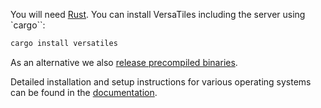 
You will need [Rust](https://www.rust-lang.org/tools/install). You can install VersaTiles including the server using `cargo``:
```bash
cargo install versatiles
```

As an alternative we also [release precompiled binaries](https://github.com/versatiles-org/versatiles-rs/releases/tag/v0.5.9).

Detailed installation and setup instructions for various operating systems can be found in the [documentation](https://github.com/versatiles-org/versatiles-documentation).
